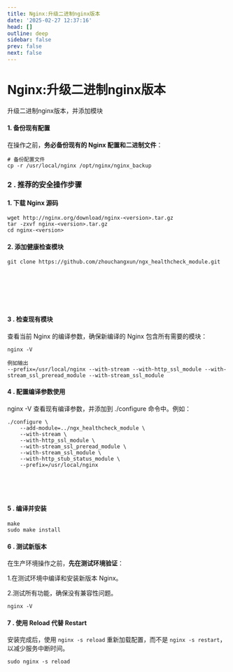 ```yaml
---
title: Nginx:升级二进制nginx版本
date: '2025-02-27 12:37:16'
head: []
outline: deep
sidebar: false
prev: false
next: false
---
```




# Nginx:升级二进制nginx版本

升级二进制nginx版本，并添加模块

#### **1. 备份现有配置**

在操作之前，**务必备份现有的 Nginx 配置和二进制文件**：

```undefined
# 备份配置文件
cp -r /usr/local/nginx /opt/nginx/nginx_backup
```

### 2 **. 推荐的安全操作步骤**

#### **1. 下载 Nginx 源码**

```undefined
wget http://nginx.org/download/nginx-<version>.tar.gz
tar -zxvf nginx-<version>.tar.gz
cd nginx-<version>
```

#### **2. 添加健康检查模块**

```undefined
git clone https://github.com/zhouchangxun/ngx_healthcheck_module.git
```

‍

‍

‍

#### 3 **. 检查现有模块**

查看当前 Nginx 的编译参数，确保新编译的 Nginx 包含所有需要的模块：

```undefined
nginx -V

例如输出
--prefix=/usr/local/nginx --with-stream --with-http_ssl_module --with-stream_ssl_preread_module --with-stream_ssl_module
```

#### 4 **.** 配置编译参数使用

 nginx -V 查看现有编译参数，并添加到 ./configure 命令中。例如：

```undefined
./configure \
    --add-module=../ngx_healthcheck_module \
    --with-stream \
    --with-http_ssl_module \
    --with-stream_ssl_preread_module \
    --with-stream_ssl_module \
    --with-http_stub_status_module \
    --prefix=/usr/local/nginx
```

‍

‍

#### 5 **. 编译并安装**

```undefined
make
sudo make install
```

#### 6 **. 测试新版本**

在生产环境操作之前，**先在测试环境验证**：

1.在测试环境中编译和安装新版本 Nginx。

2.测试所有功能，确保没有兼容性问题。

```undefined
nginx -V
```

#### 7 **. 使用 Reload 代替 Restart**

安装完成后，使用 `nginx -s reload`​ 重新加载配置，而不是 `nginx -s restart`​，以减少服务中断时间。

```undefined
sudo nginx -s reload
```
